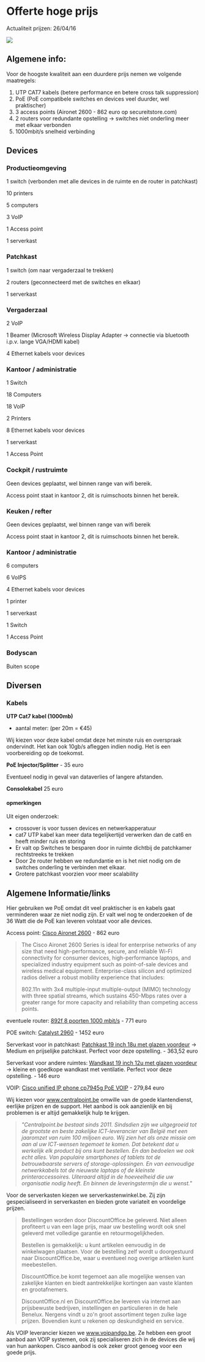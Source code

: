 # Offerte hoge prijs #

Actualiteit prijzen: 26/04/16

![](https://i.gyazo.com/100de52cb99d3680db52bae4e4139580.png)

Algemene info:
---
Voor de hoogste kwaliteit aan een duurdere prijs nemen we volgende maatregels:

1. UTP CAT7 kabels (betere performance en betere cross talk suppression)
2. PoE (PoE compatibele switches en devices veel duurder, wel praktischer)
3. 3 access points (Aironet 2600 - 862 euro op secureitstore.com)
4. 2 routers voor redundante opstelling -> switches niet onderling meer met elkaar verbonden
5. 1000mbit/s snelheid verbinding

## Devices ##

### Productieomgeving ###
1 switch (verbonden met alle devices in de ruimte en de router in patchkast)

10 printers 

5 computers

3 VoIP

1 Access point

1 serverkast

### Patchkast ###

1 switch (om naar vergaderzaal te trekken)

2 routers (geconnecteerd met de switches en elkaar)

1 serverkast

### Vergaderzaal

2 VoIP

1 Beamer (Microsoft Wireless Display Adapter -> connectie via bluetooth i.p.v. lange VGA/HDMI kabel)

4 Ethernet kabels voor devices

### Kantoor / administratie ###

1 Switch

18 Computers

18 VoIP

2 Printers

8 Ethernet kabels voor devices

1 serverkast

1 Access Point

### Cockpit / rustruimte ###

Geen devices geplaatst, wel binnen range van wifi bereik.

Access point staat in kantoor 2, dit is ruimschoots binnen het bereik.
### Keuken / refter ###

Geen devices geplaatst, wel binnen range van wifi bereik

Access point staat in kantoor 2, dit is ruimschoots binnen het bereik.

### Kantoor / administratie ###

6 computers

6 VoIPS

4 Ethernet kabels voor devices

1 printer

1 serverkast

1 Switch

1 Access Point

### Bodyscan ###

Buiten scope

## Diversen ##

### Kabels ###

**UTP Cat7 kabel (1000mb)**
- aantal meter:  (per 20m = €45)

Wij kiezen voor deze kabel omdat deze het minste ruis en overspraak ondervindt. Het kan ook 10gb/s afleggen indien nodig. Het is een voorbereiding op de toekomst.

**PoE Injector/Splitter** - 35 euro

Eventueel nodig in geval van dataverlies of langere afstanden.

**Consolekabel** 25 euro
 

#### opmerkingen ####

Uit eigen onderzoek: 

- crossover is voor tussen devices en netwerkapperatuur
- cat7 UTP kabel kan meer data tegelijkertijd verwerken dan de cat6 en heeft minder ruis en storing
- Er valt op Switches te besparen door in ruimte dichtbij de patchkamer rechtstreeks te trekken
- Door 2e router hebben we redundantie en is het niet nodig om de switches onderling te verbinden met elkaar.
- Grotere patchkast voorzien voor meer scalability


## Algemene Informatie/links ##

Hier gebruiken we PoE omdat dit veel praktischer is en kabels gaat verminderen waar ze niet nodig zijn.
Er valt wel nog te onderzoeken of de 36 Watt die de PoE kan leveren volstaat voor alle devices.

Access point: [Cisco Aironet 2600](http://www.secureitstore.com/2600-series.asp) - 862 euro
> The Cisco Aironet 2600 Series is ideal for enterprise networks of any size that need high-performance, secure, and reliable Wi-Fi connectivity for consumer devices, high-performance laptops, and specialized industry equipment such as point-of-sale devices and wireless medical equipment. Enterprise-class silicon and optimized radios deliver a robust mobility experience that includes:
> 
> 802.11n with 3x4 multiple-input multiple-output (MIMO) technology with three spatial streams, which sustains 450-Mbps rates over a greater range for more capacity and reliability than competing access points.

eventuele router: [892f 8 poorten 1000 mbit/s](https://www.centralpoint.be/nl/routers/cisco/cisco-892f-2-ge-sfp-high-perf-security-r-art-c892fsp-k9-num-3505095/) - 771 euro

POE switch: [Catalyst 2960](https://www.centralpoint.be/nl/netwerk-switches/cisco/catalyst-2960-plus-art-ws-c2960-plus-48pst-s-num-2098486/) - 1452 euro

Serverkast voor in patchkast: [Patchkast 19 inch 18u met glazen voordeur](http://serverkastenwinkel.be/products/serverkasten1/782497.html) -> Medium en prijselijke patchkast. Perfect voor deze opstelling. - 363,52 euro

Serverkast voor andere ruimtes: [Wandkast 19 inch 12u met glazen voordeur](http://serverkastenwinkel.be/products/serverkasten1/782491.html) -> kleine en goedkope wandkast met ventilatie. Perfect voor deze opstelling. - 146 euro

VOIP: [Cisco unified IP phone cp7945g PoE VOIP](http://www.voipandgo.be/cisco-unified-ip-phone-cp-7945g.html) - 279,84 euro

Wij kiezen voor www.centralpoint.be omwille van de goede klantendienst, eerlijke prijzen en de support. Het aanbod is ook aanzienlijk en bij problemen is er altijd gemakkelijk hulp te krijgen.

> *"Centralpoint.be bestaat sinds 2011. Sindsdien zijn we uitgegroeid tot de grootste en beste zakelijke ICT-leverancier van België met een jaaromzet van ruim 100 miljoen euro. Wij zien het als onze missie om aan al uw ICT-wensen tegemoet te komen. Dat betekent dat u werkelijk elk product bij ons kunt bestellen. En dan bedoelen we ook echt alles. Van populaire smartphones of tablets tot de betrouwbaarste servers of storage-oplossingen. En van eenvoudige netwerkkabels tot de nieuwste laptops of de kleinste printeraccessoires. Uiteraard altijd in de hoeveelheid die uw organisatie nodig heeft. En binnen de leveringstermijn die u wenst."*

Voor de serverkasten kiezen we serverkastenwinkel.be. Zij zijn gespecialiseerd in serverkasten en bieden grote variateit en voordelige prijzen.

> Bestellingen worden door DiscountOffice.be geleverd. Niet alleen profiteert u van een lage prijs, maar uw bestelling wordt ook snel geleverd met volledige garantie en retourmogelijkheden.
> 
> Bestellen is gemakkelijk: u kunt artikelen eenvoudig in de winkelwagen plaatsen. Voor de bestelling zelf wordt u doorgestuurd naar DiscountOffice.be, waar u eventueel nog overige artikelen kunt meebestellen.
> 
> DiscountOffice.be komt tegemoet aan alle mogelijke wensen van zakelijke klanten en biedt aantrekkelijke kortingen aan vaste klanten en grootafnemers.
> 
> DiscountOffice.nl en DiscountOffice.be leveren via internet aan prijsbewuste bedrijven, instellingen en particulieren in de hele Benelux. Nergens vindt u zo'n groot assortiment tegen zulke lage prijzen. Bovendien kunt u rekenen op deskundigheid en service.


Als VOIP leverancier kiezen we www.voipandgo.be. Ze hebben een groot aanbod aan VOIP systemen, ook zij specialiseren zich in de devices die wij van hun aankopen. Cisco aanbod is ook zeker groot genoeg voor een goede prijs.
